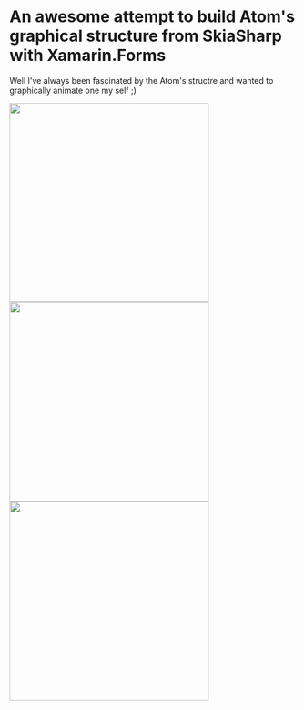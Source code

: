 # An awesome attempt to build Atom's graphical structure from SkiaSharp with Xamarin.Forms

Well I've always been fascinated by the Atom's structre and wanted to graphically animate one my self ;) 

<img src="https://github.com/UdaraAlwis/SkiaSharpAtomStructure/blob/master/screenshots/Screenshot_1501896270.png"  height="350" /> <img src="https://github.com/UdaraAlwis/SkiaSharpAtomStructure/blob/master/screenshots/Screenshot_1501896273.png"  height="350" /> <img src="https://github.com/UdaraAlwis/SkiaSharpAtomStructure/blob/master/screenshots/Screenshot_1501896278.png"  height="350" />

<br />